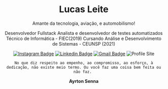 



<div align="center">
  
# Lucas Leite

Amante da tecnologia, aviação, e automobilismo!

 Desenvolvedor Fullstack
 Analista e desenvolvedor de testes automatizados
 Técnico de Informática - FIEC(2019)
 Cursando Análise e Desenvolvimento de Sistemas - CEUNSP (2021)


[![Instagram Badge](https://img.shields.io/badge/-@lrleite__-ff0000?style=flat-square&labelColor=ff0000&logo=instagram&logoColor=white&link=https://www.instagram.com/lrleite_/)](https://www.instagram.com/lrleite_/) 
[![Linkedin Badge](https://img.shields.io/badge/-Lucas%20Leite-ff0000?style=flat-square&logo=Linkedin&logoColor=white&link=https://www.linkedin.com/in/lucas-leite-4ab814183/)](https://www.linkedin.com/in/lucas-leite-4ab814183/) 
[![Gmail Badge](https://img.shields.io/badge/-raphaleite.2002@gmail.com-ff0000?style=flat-square&logo=Gmail&logoColor=white&link=mailto:raphaeleite@gmail.com)](mailto:raphaeleite@gmail.com)
![Profile Site](https://img.shields.io/badge/-My%20Profile%20Site-ff0000?style=flat-square&logoColor=white&link=www.lucasleite.tech)

``No que diz respeito ao empenho, ao compromisso, ao esforço, à dedicação, não existe meio termo. Ou você faz uma coisa bem feita ou não faz.
``

**Ayrton Senna**


</div>
